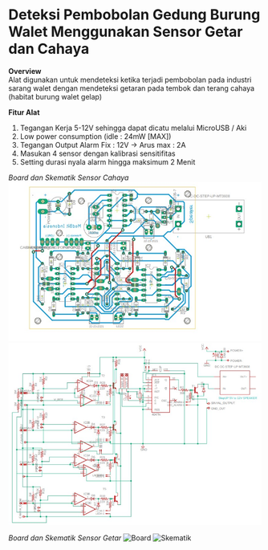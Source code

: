 # Deteksi Pembobolan Gedung Burung Walet Menggunakan Sensor Getar dan Cahaya

**Overview**<br />
Alat digunakan untuk mendeteksi ketika terjadi pembobolan pada industri sarang walet dengan mendeteksi getaran pada tembok dan terang cahaya (habitat burung walet gelap)

**Fitur Alat**
1. Tegangan Kerja 5-12V sehingga dapat dicatu melalui MicroUSB / Aki
2. Low power consumption (idle : 24mW [MAX])
3. Tegangan Output Alarm Fix : 12V -> Arus max :  2A
4. Masukan 4 sensor dengan kalibrasi sensitifitas
5. Setting durasi nyala alarm hingga maksimum 2 Menit

*Board dan Skematik Sensor Cahaya*
![Board](https://github.com/mrproffirman/Portofolio/blob/main/SensorKeamanan/img/Cahaya_brd.jpg)
![Skematik](https://github.com/mrproffirman/Portofolio/blob/main/SensorKeamanan/img/Cahaya_sch.jpg)


*Board dan Skematik Sensor Getar*
![Board](https://github.com/mrproffirman/Portofolio/tree/main/SensorKeamanan/img/Cahaya_brd.jpg)
![Skematik](https://github.com/mrproffirman/Portofolio/tree/main/SensorKeamanan/img/Cahaya_sch.jpg)
